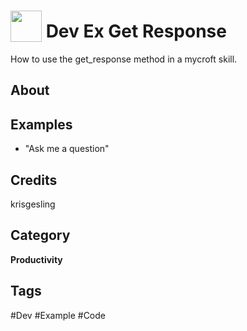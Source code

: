 # <img src="https://raw.githack.com/FortAwesome/Font-Awesome/master/svgs/solid/robot.svg" card_color="#40DBB0" width="50" height="50" style="vertical-align:bottom"/> Dev Ex Get Response
How to use the get_response method in a mycroft skill.

## About


## Examples
* "Ask me a question"

## Credits
krisgesling

## Category
**Productivity**

## Tags
#Dev
#Example
#Code


